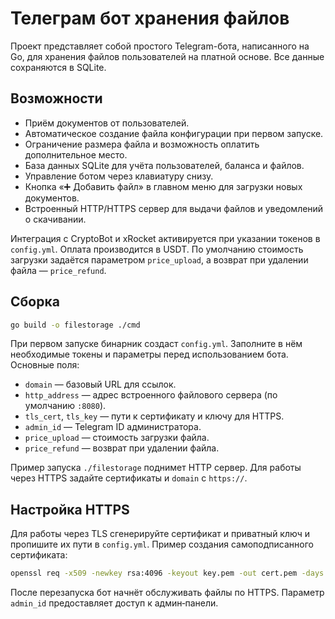 # Телеграм бот хранения файлов

Проект представляет собой простого Telegram-бота, написанного на Go, для хранения файлов пользователей на платной основе. Все данные сохраняются в SQLite.

## Возможности

- Приём документов от пользователей.
- Автоматическое создание файла конфигурации при первом запуске.
- Ограничение размера файла и возможность оплатить дополнительное место.
- База данных SQLite для учёта пользователей, баланса и файлов.
- Управление ботом через клавиатуру снизу.
- Кнопка «➕ Добавить файл» в главном меню для загрузки новых документов.
- Встроенный HTTP/HTTPS сервер для выдачи файлов и уведомлений о скачивании.

Интеграция с CryptoBot и xRocket активируется при указании токенов в `config.yml`. Оплата производится в USDT. По умолчанию стоимость загрузки задаётся параметром `price_upload`, а возврат при удалении файла — `price_refund`.

## Сборка

```bash
go build -o filestorage ./cmd
```

При первом запуске бинарник создаст `config.yml`. Заполните в нём необходимые токены и параметры перед использованием бота.
Основные поля:

- `domain` — базовый URL для ссылок.
- `http_address` — адрес встроенного файлового сервера (по умолчанию `:8080`).
- `tls_cert`, `tls_key` — пути к сертификату и ключу для HTTPS.
- `admin_id` — Telegram ID администратора.
- `price_upload` — стоимость загрузки файла.
- `price_refund` — возврат при удалении файла.

Пример запуска `./filestorage` поднимет HTTP сервер. Для работы через HTTPS задайте сертификаты и `domain` с `https://`.

## Настройка HTTPS

Для работы через TLS сгенерируйте сертификат и приватный ключ и пропишите их пути в `config.yml`. Пример создания самоподписанного сертификата:

```bash
openssl req -x509 -newkey rsa:4096 -keyout key.pem -out cert.pem -days 365 -nodes
```

После перезапуска бот начнёт обслуживать файлы по HTTPS. Параметр `admin_id` предоставляет доступ к админ‑панели.
